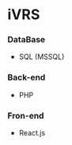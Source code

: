 # iVRS

### DataBase
<ul type="square">
  <li>SQL (MSSQL)</li>
</ul>

### Back-end
<ul type="square">
  <li>PHP</li>
</ul>

### Fron-end
<ul type="square">
  <li>React.js</li>
</ul>
